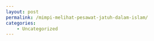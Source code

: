 ```yaml
---
layout: post
permalink: /mimpi-melihat-pesawat-jatuh-dalam-islam/
categories:
    - Uncategorized
---
```


